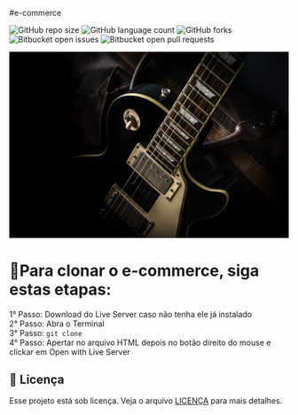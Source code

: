 #e-commerce

![GitHub repo size](https://img.shields.io/github/repo-size/iuricode/README-template?style=for-the-badge)
![GitHub language count](https://img.shields.io/github/languages/count/iuricode/README-template?style=for-the-badge)
![GitHub forks](https://img.shields.io/github/forks/iuricode/README-template?style=for-the-badge)
![Bitbucket open issues](https://img.shields.io/bitbucket/issues/iuricode/README-template?style=for-the-badge)
![Bitbucket open pull requests](https://img.shields.io/bitbucket/pr-raw/iuricode/README-template?style=for-the-badge)

<img src="imgs/guitar-relic-page.jpg" alt="Exemplo imagem">

# 🚀Para clonar o e-commerce, siga estas etapas:
1° Passo: Download do Live Server caso não tenha ele já instalado <br>
2° Passo: Abra o Terminal <br>
3° Passo: `git clone ` <br>
4° Passo: Apertar no arquivo HTML depois no botão direito do mouse e clickar em Open with Live Server <br>


## 📝 Licença

Esse projeto está sob licença. Veja o arquivo [LICENÇA](LICENSE.md) para mais detalhes.
